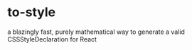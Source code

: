 # to-style
a blazingly fast, purely mathematical way to generate a valid CSSStyleDeclaration for React 
